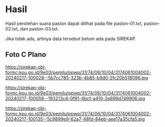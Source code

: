 # Hasil

Hasil perolehan suara paslon dapat dilihat pada file paslon-01.txt, paslon-02.txt, dan paslon-03.txt.

Jika tidak ada, artinya data tersebut belum ada pada SIREKAP.

## Foto C Plano

https://sirekap-obj-formc.kpu.go.id/9e03/pemilu/ppwp/31/74/06/10/04/3174061004002-20240217-100028--5b7cc785-323b-4b85-b9d0-2fc20b518096.jpg

https://sirekap-obj-formc.kpu.go.id/9e03/pemilu/ppwp/31/74/06/10/04/3174061004002-20240217-100056--193213c4-0f91-4bcf-a410-2e899d749906.jpg

https://sirekap-obj-formc.kpu.go.id/9e03/pemilu/ppwp/31/74/06/10/04/3174061004002-20240217-100135--5c9899e9-62a7-48fd-84eb-aee17a35cfa5.jpg
